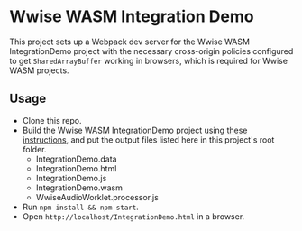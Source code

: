 # Wwise WASM Integration Demo

This project sets up a Webpack dev server for the Wwise WASM IntegrationDemo project with the necessary cross-origin policies configured to get `SharedArrayBuffer` working in browsers, which is required for Wwise WASM projects.

## Usage

- Clone this repo.
- Build the Wwise WASM IntegrationDemo project using [these instructions](https://github.com/docEdub/notes/blob/main/tasks/221001-audio/230310-wwise-wasm-integration-demo-build-instructions.md), and put the output files listed here in this project's root folder.
    - IntegrationDemo.data
    - IntegrationDemo.html
    - IntegrationDemo.js
    - IntegrationDemo.wasm
    - WwiseAudioWorklet.processor.js
- Run `npm install && npm start`.
- Open `http://localhost/IntegrationDemo.html` in a browser.
